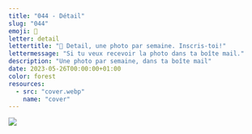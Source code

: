 ```yaml
---
title: "044 - Détail"
slug: "044"
emoji: 👀
letter: detail
lettertitle: "👀 Detail, une photo par semaine. Inscris-toi!"
lettermessage: "Si tu veux recevoir la photo dans ta boîte mail."
description: "Une photo par semaine, dans ta boîte mail"
date: 2023-05-26T00:00:00+01:00
color: forest
resources:
  - src: "cover.webp"
    name: "cover"
---
```

![](cover)
